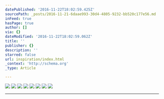 ```yaml
---
datePublished: '2016-11-22T18:02:59.425Z'
sourcePath: _posts/2016-11-21-6daae993-30d4-4805-9232-bb520c177e56.md
inFeed: true
hasPage: true
author: []
via: {}
dateModified: '2016-11-22T18:02:59.062Z'
title: ''
publisher: {}
description: ''
starred: false
url: inspiration/index.html
_context: 'http://schema.org'
_type: Article

---
```

![](https://imgflo.herokuapp.com/graph/2b2431f8e7ba7b0/cff4afc5a07b4817df32a2907cfb9c3e/croprotate.jpg?cropheight=2047&cropwidth=3069&degrees=0&input=https%3A%2F%2Fthe-grid-user-content.s3-us-west-2.amazonaws.com%2Fbbc4a673-8a9c-4878-acb6-bdf60976bfc1.jpg&x=0&y=0)
![](https://imgflo.herokuapp.com/graph/2b2431f8e7ba7b0/4f9927bb8932500a14fd976983267907/croprotate.jpg?cropheight=2759&cropwidth=4228&degrees=0&input=https%3A%2F%2Fthe-grid-user-content.s3-us-west-2.amazonaws.com%2F3aa1de2a-ab58-4c87-b578-97d6b6ded5bb.jpg&x=0&y=0)
![](https://the-grid-user-content.s3-us-west-2.amazonaws.com/4dd689df-1c39-4406-9ea1-81afe4e78f80.jpg)
![](https://the-grid-user-content.s3-us-west-2.amazonaws.com/33c63b31-3360-4ed8-b083-b7704eaf4443.jpg)
![](https://the-grid-user-content.s3-us-west-2.amazonaws.com/87e7fa85-eb66-4aad-bf30-ac4a8d4dc635.jpg)
![](https://the-grid-user-content.s3-us-west-2.amazonaws.com/82136b65-8da1-4a43-b515-dbc4d897cb25.jpg)
![](https://the-grid-user-content.s3-us-west-2.amazonaws.com/86e3d6db-6e22-4582-9cb4-10ce1ac42f84.jpg)
![](https://the-grid-user-content.s3-us-west-2.amazonaws.com/ea165cc6-bc45-45fb-a719-4e50bccad793.jpg)

---